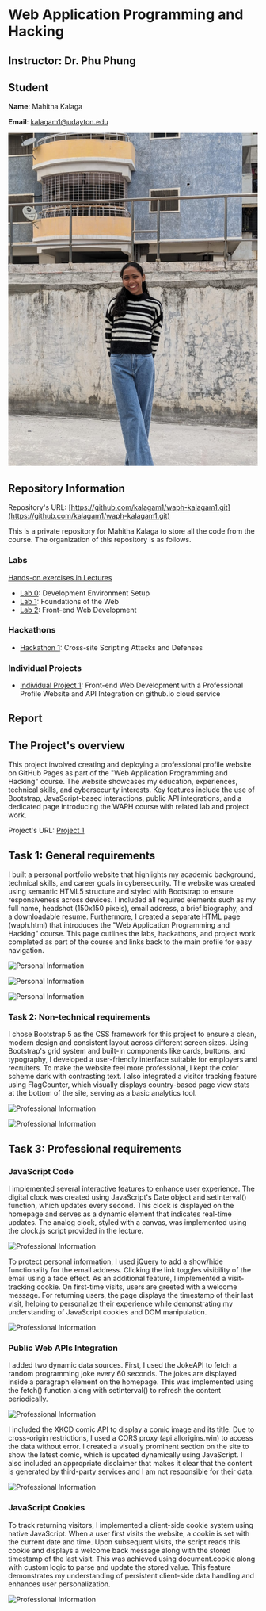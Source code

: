 # Web Application Programming and Hacking

## Instructor: Dr. Phu Phung

## Student

**Name**: Mahitha Kalaga

**Email**: [kalagam1@udayton.edu](kalagam1@udayton.edu)

![Mahitha's headshot](images/mahi.jpg)

## Repository Information

Repository's URL: [https://github.com/kalagam1/waph-kalagam1.git](https://github.com/kalagam1/waph-kalagam1.git)

This is a private repository for Mahitha Kalaga to store all the code from the course. The organization of this repository is as follows.

### Labs

[Hands-on exercises in Lectures](labs)

- [Lab 0](labs/lab0): Development Environment Setup
- [Lab 1](labs/lab1): Foundations of the Web
- [Lab 2](labs/lab2): Front-end Web Development

### Hackathons

- [Hackathon 1](hackathon1): Cross-site Scripting Attacks and Defenses

### Individual Projects

- [Individual Project 1](https://github.com/kalagam1/kalagam1.github.io): Front-end Web Development with a Professional Profile Website and API Integration on github.io cloud service

## Report

## The Project's overview

This project involved creating and deploying a professional profile website on GitHub Pages as part of the "Web Application Programming and Hacking" course. The website showcases my education, experiences, technical skills, and cybersecurity interests. Key features include the use of Bootstrap, JavaScript-based interactions, public API integrations, and a dedicated page introducing the WAPH course with related lab and project work.

Project's URL: [Project 1](https://github.com/kalagam1/kalagam1.github.io)

## Task 1: General requirements

I built a personal portfolio website that highlights my academic background, technical skills, and career goals in cybersecurity. The website was created using semantic HTML5 structure and styled with Bootstrap to ensure responsiveness across devices. I included all required elements such as my full name, headshot (150x150 pixels), email address, a brief biography, and a downloadable resume. Furthermore, I created a separate HTML page (waph.html) that introduces the "Web Application Programming and Hacking" course. This page outlines the labs, hackathons, and project work completed as part of the course and links back to the main profile for easy navigation.

![Personal Information]()

![Personal Information]()

![Personal Information]()

### Task 2: Non-technical requirements

I chose Bootstrap 5 as the CSS framework for this project to ensure a clean, modern design and consistent layout across different screen sizes. Using Bootstrap's grid system and built-in components like cards, buttons, and typography, I developed a user-friendly interface suitable for employers and recruiters. To make the website feel more professional, I kept the color scheme dark with contrasting text. I also integrated a visitor tracking feature using FlagCounter, which visually displays country-based page view stats at the bottom of the site, serving as a basic analytics tool.

![Professional Information]()

![Professional Information]()

## Task 3: Professional requirements

### JavaScript Code 

I implemented several interactive features to enhance user experience. The digital clock was created using JavaScript's Date object and setInterval() function, which updates every second. This clock is displayed on the homepage and serves as a dynamic element that indicates real-time updates. The analog clock, styled with a canvas, was implemented using the clock.js script provided in the lecture.

![Professional Information]()

To protect personal information, I used jQuery to add a show/hide functionality for the email address. Clicking the link toggles visibility of the email using a fade effect. As an additional feature, I implemented a visit-tracking cookie. On first-time visits, users are greeted with a welcome message. For returning users, the page displays the timestamp of their last visit, helping to personalize their experience while demonstrating my understanding of JavaScript cookies and DOM manipulation.

![Professional Information]()

### Public Web APIs Integration

I added two dynamic data sources. First, I used the JokeAPI to fetch a random programming joke every 60 seconds. The jokes are displayed inside a paragraph element on the homepage. This was implemented using the fetch() function along with setInterval() to refresh the content periodically.

![Professional Information]()

I included the XKCD comic API to display a comic image and its title. Due to cross-origin restrictions, I used a CORS proxy (api.allorigins.win) to access the data without error. I created a visually prominent section on the site to show the latest comic, which is updated dynamically using JavaScript. I also included an appropriate disclaimer that makes it clear that the content is generated by third-party services and I am not responsible for their data.

![Professional Information]()

### JavaScript Cookies

To track returning visitors, I implemented a client-side cookie system using native JavaScript. When a user first visits the website, a cookie is set with the current date and time. Upon subsequent visits, the script reads this cookie and displays a welcome back message along with the stored timestamp of the last visit. This was achieved using document.cookie along with custom logic to parse and update the stored value. This feature demonstrates my understanding of persistent client-side data handling and enhances user personalization.

![Professional Information]()

